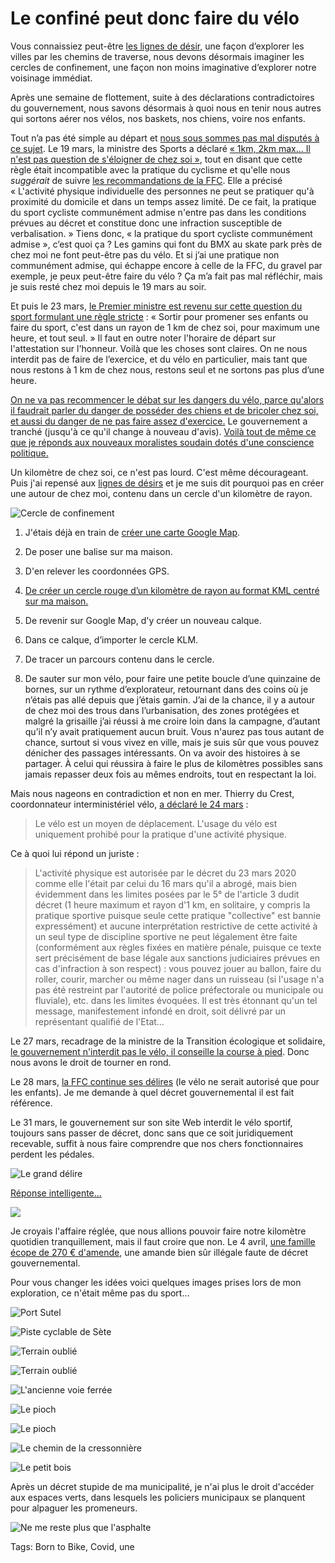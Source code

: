 # Le confiné peut donc faire du vélo

Vous connaissiez peut-être [les lignes de désir](https://tcrouzet.com/2020/01/27/lignes-de-desir-a-sete/), une façon d’explorer les villes par les chemins de traverse, nous devons désormais imaginer les cercles de confinement, une façon non moins imaginative d’explorer notre voisinage immédiat.

Après une semaine de flottement, suite à des déclarations contradictoires du gouvernement, nous savons désormais à quoi nous en tenir nous autres qui sortons aérer nos vélos, nos baskets, nos chiens, voire nos enfants.

Tout n’a pas été simple au départ et [nous sous sommes pas mal disputés à ce sujet](https://tcrouzet.com/2020/03/19/le-velo-par-temps-de-confinement/). Le 19 mars, la ministre des Sports a déclaré [« 1km, 2km max… Il n'est pas question de s'éloigner de chez soi »](https://www.lexpress.fr/actualite/sport/1-a-2-km-maximum-le-ministere-des-sports-precise-les-regles-pour-le-footing_2121392.html), tout en disant que cette règle était incompatible avec la pratique du cyclisme et qu'elle nous *suggérait* de suivre [les recommandations de la FFC](https://www.ffc.fr/activite-physique-individuelle-precisions-ffc/). Elle a précisé « L'activité physique individuelle des personnes ne peut se pratiquer qu'à proximité du domicile et dans un temps assez limité. De ce fait, la pratique du sport cycliste communément admise n'entre pas dans les conditions prévues au décret et constitue donc une infraction susceptible de verbalisation. » Tiens donc, « la pratique du sport cycliste communément admise », c’est quoi ça ? Les gamins qui font du BMX au skate park près de chez moi ne font peut-être pas du vélo. Et si j’ai une pratique non communément admise, qui échappe encore à celle de la FFC, du gravel par exemple, je peux peut-être faire du vélo ? Ça m’a fait pas mal réfléchir, mais je suis resté chez moi depuis le 19 mars au soir.

Et puis le 23 mars, [le Premier ministre est revenu sur cette question du sport formulant une règle stricte](http://www.leparisien.fr/politique/coronavirus-sport-marches-visites-medicales-edouard-philippe-durcit-les-regles-du-confinement-23-03-2020-8286429.php) : « Sortir pour promener ses enfants ou faire du sport, c'est dans un rayon de 1 km de chez soi, pour maximum une heure, et tout seul. » Il faut en outre noter l'horaire de départ sur l'attestation sur l'honneur. Voilà que les choses sont claires. On ne nous interdit pas de faire de l’exercice, et du vélo en particulier, mais tant que nous restons à 1 km de chez nous, restons seul et ne sortons pas plus d’une heure.

[On ne va pas recommencer le débat sur les dangers du vélo, parce qu'alors il faudrait parler du danger de posséder des chiens et de bricoler chez soi, et aussi du danger de ne pas faire assez d'exercice.](https://tcrouzet.com/2020/03/21/france-et-tchernobyl-meme-combat/) Le gouvernement a tranché (jusqu'à ce qu'il change à nouveau d'avis). [Voilà tout de même ce que je réponds aux nouveaux moralistes soudain dotés d'une conscience politique.](https://tcrouzet.com/2020/03/25/le-confinement-revele-qui-nous-sommes/)

Un kilomètre de chez soi, ce n'est pas lourd. C'est même décourageant. Puis j'ai repensé aux [lignes de désirs](https://tcrouzet.com/2020/01/27/lignes-de-desir-a-sete/) et je me suis dit pourquoi pas en créer une autour de chez moi, contenu dans un cercle d'un kilomètre de rayon.

![Cercle de confinement](https://drive.google.com/open?id=1vS6W2b5bZ0C-gUplgwwqjkizBa2g34dG&usp=sharing)

1. J'étais déjà en train de [créer une carte Google Map](https://drive.google.com/open?id=1vS6W2b5bZ0C-gUplgwwqjkizBa2g34dG&usp=sharing).

2. De poser une balise sur ma maison.

3. D'en relever les coordonnées GPS.

4. [De créer un cercle rouge d’un kilomètre de rayon au format KML centré sur ma maison.](http://kml4earth.appspot.com/circlegen.html)

5. De revenir sur Google Map, d'y créer un nouveau calque.

6. Dans ce calque, d’importer le cercle KLM.

7. De tracer un parcours contenu dans le cercle.

8. De sauter sur mon vélo, pour faire une petite boucle d’une quinzaine de bornes, sur un rythme d’explorateur, retournant dans des coins où je n’étais pas allé depuis que j’étais gamin. J’ai de la chance, il y a autour de chez moi des trous dans l’urbanisation, des zones protégées et malgré la grisaille j’ai réussi à me croire loin dans la campagne, d’autant qu’il n’y avait pratiquement aucun bruit. Vous n'aurez pas tous autant de chance, surtout si vous vivez en ville, mais je suis sûr que vous pouvez dénicher des passages intéressants. On va avoir des histoires à se partager. À celui qui réussira à faire le plus de kilomètres possibles sans jamais repasser deux fois au mêmes endroits, tout en respectant la loi.

Mais nous nageons en contradiction et non en mer. Thierry du Crest, coordonnateur interministériel vélo, [a déclaré le 24 mars](https://www.linkedin.com/feed/update/urn:li:activity:6647890200397664257/) :

> Le vélo est un moyen de déplacement. L'usage du vélo est uniquement prohibé pour la pratique d'une activité physique.

Ce à quoi lui répond un juriste :

> L'activité physique est autorisée par le décret du 23 mars 2020 comme elle l'était par celui du 16 mars qu'il a abrogé, mais bien évidemment dans les limites posées par le 5° de l'article 3 dudit décret (1 heure maximum et rayon d'1 km, en solitaire, y compris la pratique sportive puisque seule cette pratique "collective" est bannie expressément) et aucune interprétation restrictive de cette activité à un seul type de discipline sportive ne peut légalement être faite (conformément aux règles fixées en matière pénale, puisque ce texte sert précisément de base légale aux sanctions judiciaires prévues en cas d'infraction à son respect) : vous pouvez jouer au ballon, faire du roller, courir, marcher ou même nager dans un ruisseau (si l'usage n'a pas été restreint par l'autorité de police préfectorale ou municipale ou fluviale), etc. dans les limites évoquées. Il est très étonnant qu'un tel message, manifestement infondé en droit, soit délivré par un représentant qualifié de l'Etat…

Le 27 mars, recadrage de la ministre de la Transition écologique et solidaire, [le gouvernement n'interdit pas le vélo, il conseille la course à pied](https://twitter.com/Elisabeth_Borne/status/1243441633191919616). Donc nous avons le droit de tourner en rond.

Le 28 mars, [la FFC continue ses délires](https://www.ffc.fr/app/uploads/sites/3/2020/03/FFC-Communiqu%C3%A9-FFC-28-Mars.pdf) (le vélo ne serait autorisé que pour les enfants). Je me demande à quel décret gouvernemental il est fait référence.

Le 31 mars, le gouvernement sur son site Web interdit le vélo sportif, toujours sans passer de décret, donc sans que ce soit juridiquement recevable, suffit à nous faire comprendre que nos chers fonctionnaires perdent les pédales.

![Le grand délire](https://tcrouzet.com/images_tc/2020/03/gouvcon.png)

[Réponse intelligente…](https://twitter.com/CousinLex/status/1245072665599258625)

![](https://tcrouzet.com/images_tc/2020/03/reponsegov.png)

Je croyais l'affaire réglée, que nous allions pouvoir faire notre kilomètre quotidien tranquillement, mais il faut croire que non. Le 4 avril, [une famille écope de 270 € d'amende](https://www.francebleu.fr/infos/societe/interdiction-du-velo-loisir-pendant-le-confinement-une-famille-du-perigord-ecope-de-270-euros-d-1586186660?fbclid=IwAR1frx-K_J3Zy7UGjn2zP5yMHDtYKm2A-YWdzRJnQUOtb6AykMUS4_0ZDLE), une amande bien sûr illégale faute de décret gouvernemental.

Pour vous changer les idées voici quelques images prises lors de mon exploration, ce n'était même pas du sport…

![Port Sutel](https://tcrouzet.com/images_tc/2020/03/IMG_9807.jpeg)

![Piste cyclable de Sète](https://tcrouzet.com/images_tc/2020/03/IMG_9812.jpeg)

![Terrain oublié](https://tcrouzet.com/images_tc/2020/03/IMG_9818.jpeg)

![Terrain oublié](https://tcrouzet.com/images_tc/2020/03/IMG_9820.jpeg)

![L'ancienne voie ferrée](https://tcrouzet.com/images_tc/2020/03/IMG_9823.jpeg)

![Le pioch](https://tcrouzet.com/images_tc/2020/03/IMG_9829.jpeg)

![Le pioch](https://tcrouzet.com/images_tc/2020/03/IMG_9832.jpeg)

![Le chemin de la cressonnière](https://tcrouzet.com/images_tc/2020/03/IMG_9836.jpeg)

![Le petit bois](https://tcrouzet.com/images_tc/2020/03/IMG_9838.jpeg)

Après un décret stupide de ma municipalité, je n'ai plus le droit d'accéder aux espaces verts, dans lesquels les policiers municipaux se planquent pour alpaguer les promeneurs.

![Ne me reste plus que l'asphalte](https://tcrouzet.com/images_tc/2020/03/loop2.jpg)

Tags: Born to Bike, Covid, une